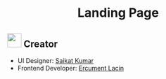 <h1 align="center">
  Landing Page
</h1>


## <img width="32" height="32" src="https://github.githubassets.com/images/icons/emoji/unicode/1f31f.png"> Creator
- UI Designer: [Saikat Kumar](https://dribbble.com/Saikatkumar)
- Frontend Developer: [Ercument Lacin](https://github.com/ercumentlacin)
